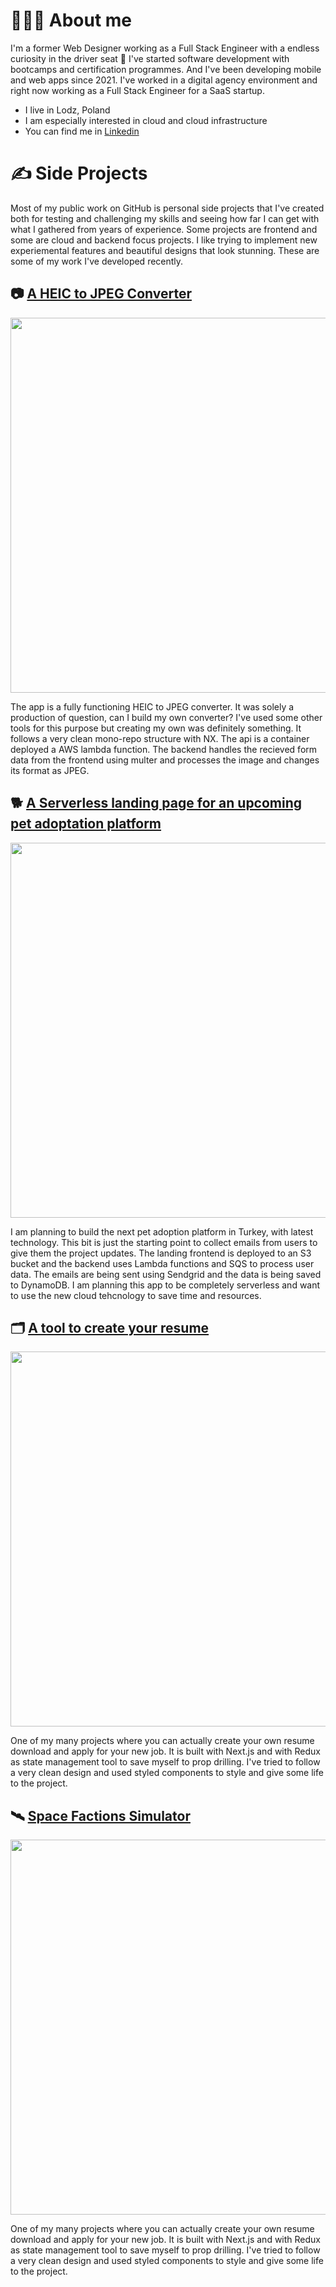 # 👨🏻‍💻 About me

I'm a former Web Designer working as a Full Stack Engineer with a endless curiosity in the driver seat 🚀 I've started software development with bootcamps and certification programmes. And I've been developing mobile and web apps since 2021. I've worked in a digital agency environment and right now working as a Full Stack Engineer for a SaaS startup.

* I live in Lodz, Poland
* I am especially interested in cloud and cloud infrastructure
* You can find me in [Linkedin](www.linkedin.com/in/gencberat)
 
# ✍ Side Projects

Most of my public work on GitHub is personal side projects that I've created both for testing and challenging my skills and seeing how far I can get with what I gathered from years of experience. Some projects are frontend and some are cloud and backend focus projects. I like trying to implement new experiemental features and beautiful designs that look stunning. These are some of my work I've developed recently.

## 📷 [A HEIC to JPEG Converter](https://helpful-sprite-b89435.netlify.app/)

<p align="center">
 <a href="https://helpful-sprite-b89435.netlify.app/"><img src="https://github.com/soberbat/soberbat/assets/78652120/ca4fa81c-58d6-43c4-9293-b8bdfc0b5a55" width="600"></a>
</p>



The app is a fully functioning HEIC to JPEG converter. It was solely a production of question, can I build my own converter? I've used some other tools for this purpose but creating my own was definitely something. It follows a very clean mono-repo structure with NX. The api is a container deployed a AWS lambda function. The backend handles the recieved form data from the frontend using multer and processes the image and changes its format as JPEG. 

## 🐕 [A Serverless landing page for an upcoming pet adoptation platform](https://helpful-sprite-b89435.netlify.app/)

<p align="center">
 <a href="https://helpful-sprite-b89435.netlify.app/"><img src="https://github.com/soberbat/soberbat/assets/78652120/c3fd7f14-95be-4716-82f4-9b67cda8ce3a" width="600"></a>
</p>

I am planning to build the next pet adoption platform in Turkey, with latest technology. This bit is just the starting point to collect emails from users to give them the project updates. The landing frontend is deployed to an S3 bucket and the backend uses Lambda functions and SQS to process user data. The emails are being sent using Sendgrid and the data is being saved to DynamoDB. I am planning this app to be completely serverless and want to use the new cloud tehcnology to save time and resources.

## 🗂️ [A tool to create your resume](https://helpful-sprite-b89435.netlify.app/)

<p align="center">
 <a href="https://helpful-sprite-b89435.netlify.app/"><img src="https://github.com/soberbat/soberbat/assets/78652120/2f646784-eed0-4e6d-8566-1892bff44659" width="600"></a>
</p>


One of my many projects where you can actually create your own resume download and apply for your new job. It is built with Next.js and with Redux as state management tool to save myself to prop drilling. I've tried to follow a very clean design and used styled components to style and give some life to the project.

## 🛰️ [Space Factions Simulator](https://helpful-sprite-b89435.netlify.app/)

<p align="center">
 <a href="https://helpful-sprite-b89435.netlify.app/"><img src="https://github.com/soberbat/soberbat/assets/78652120/846bec0d-773e-4197-a481-498c1ed2f0cf" width="600"></a>
</p>


One of my many projects where you can actually create your own resume download and apply for your new job. It is built with Next.js and with Redux as state management tool to save myself to prop drilling. I've tried to follow a very clean design and used styled components to style and give some life to the project.
